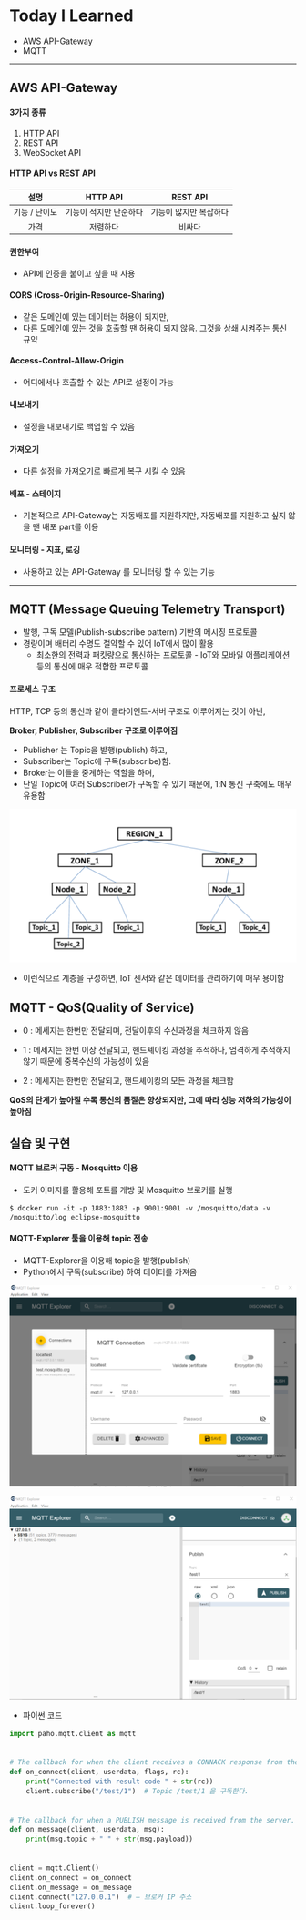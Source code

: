 # Today I Learned

* AWS API-Gateway
* MQTT

---



## AWS API-Gateway

#### 3가지  종류

1. HTTP API
2. REST API
3. WebSocket API

#### HTTP API vs REST API

|     설명      |        HTTP API        |        REST API        |
| :-----------: | :--------------------: | :--------------------: |
| 기능 / 난이도 | 기능이 적지만 단순하다 | 기능이 많지만 복잡하다 |
|     가격      |        저렴하다        |         비싸다         |

#### 권한부여

* API에 인증을 붙이고 싶을 때 사용

#### CORS (Cross-Origin-Resource-Sharing)

* 같은 도메인에 있는 데이터는 허용이 되지만,
* 다른 도메인에 있는 것을 호출할 땐 허용이 되지 않음. 그것을 상쇄 시켜주는 통신 규약

#### Access-Control-Allow-Origin

* 어디에서나 호출할 수 있는 API로 설정이 가능

#### 내보내기

* 설정을 내보내기로 백업할 수 있음

#### 가져오기

* 다른 설정을 가져오기로 빠르게 복구 시킬 수 있음

#### 배포 - 스테이지

* 기본적으로 API-Gateway는 자동배포를 지원하지만, 자동배포를 지원하고 싶지 않을 땐 배포 part를 이용

#### 모니터링 - 지표, 로깅

* 사용하고 있는 API-Gateway 를 모니터링 할 수 있는 기능

---



## MQTT (Message Queuing Telemetry Transport)

* 발행, 구독 모델(Publish-subscribe pattern) 기반의 메시징 프로토콜
* 경량이며 배터리 수명도 절약할 수 있어 IoT에서 많이 활용
  * 최소한의 전력과 패킷량으로 통신하는 프로토콜 - IoT와 모바일 어플리케이션 등의 통신에 매우 적합한 프로토콜



#### 프로세스 구조

HTTP, TCP 등의 통신과 같이 클라이언트-서버 구조로 이루어지는 것이 아닌,

**Broker, Publisher, Subscriber 구조로 이루어짐**

* Publisher 는 Topic을 발행(publish) 하고, 
* Subscriber는 Topic에 구독(subscribe)함. 
* Broker는 이들을 중계하는 역할을 하며, 
* 단일 Topic에 여러 Subscriber가 구독할 수 있기 때문에, 1:N 통신 구축에도 매우 유용함

![MQTT 통신 데이터분배](https://github.com/nickhealthy/TIL/blob/master/2020_11_21/img/MQTT%20%ED%86%B5%EC%8B%A0%20%EB%8D%B0%EC%9D%B4%ED%84%B0%EB%B6%84%EB%B0%B0.PNG)

* 이런식으로 계층을 구성하면, IoT 센서와 같은 데이터를 관리하기에 매우 용이함

## MQTT - QoS(Quality of Service)

* 0 : 메세지는 한번만 전달되며, 전달이후의 수신과정을 체크하지 않음

* 1 : 메세지는 한번 이상 전달되고, 핸드셰이킹 과정을 추적하나, 엄격하게 추적하지 않기 때문에 중복수신의 가능성이 있음
* 2 : 메세지는 한번만 전달되고, 핸드셰이킹의 모든 과정을 체크함

**QoS의 단계가 높아질 수록 통신의 품질은 향상되지만, 그에 따라 성능 저하의 가능성이 높아짐**



## 실습 및 구현

#### MQTT 브로커 구동 - Mosquitto 이용

* 도커 이미지를 활용해 포트를 개방 및 Mosquitto 브로커를 실행

```
$ docker run -it -p 1883:1883 -p 9001:9001 -v /mosquitto/data -v /mosquitto/log eclipse-mosquitto
```



#### MQTT-Explorer 툴을 이용해 topic 전송

* MQTT-Explorer을 이용해 topic을 발행(publish)
* Python에서 구독(subscribe) 하여 데이터를 가져옴

![MQTT-Explorer0](https://github.com/nickhealthy/TIL/blob/master/2020_11_21/img/MQTT-Explorer0.PNG)

![MQTT-Explorer](https://github.com/nickhealthy/TIL/blob/master/2020_11_21/img/MQTT-Explorer.PNG)



* 파이썬 코드

```python
import paho.mqtt.client as mqtt


# The callback for when the client receives a CONNACK response from the server.
def on_connect(client, userdata, flags, rc):
    print("Connected with result code " + str(rc))
    client.subscribe("/test/1")  # Topic /test/1 을 구독한다.


# The callback for when a PUBLISH message is received from the server.
def on_message(client, userdata, msg):
    print(msg.topic + " " + str(msg.payload))


client = mqtt.Client()
client.on_connect = on_connect
client.on_message = on_message
client.connect("127.0.0.1")  # — 브로커 IP 주소
client.loop_forever()
```

